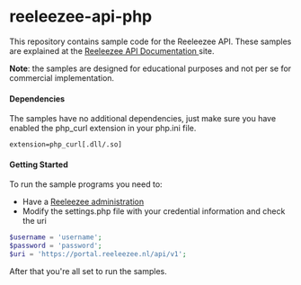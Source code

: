 # reeleezee-api-php
This repository contains sample code for the Reeleezee API. These samples are explained at the [Reeleezee API Documentation ](https://www.reeleezee.nl/developer/docs/api/) site.

**Note**: the samples are designed for educational purposes and not per se for commercial implementation.

#### Dependencies
The samples have no additional dependencies, just make sure you have enabled the php_curl extension in your php.ini file.

    extension=php_curl[.dll/.so]


#### Getting Started
To run the sample programs you need to:

- Have a [Reeleezee administration](https://www.reeleezee.nl)
- Modify the settings.php file with your credential information and check the uri

```php
$username = 'username';
$password = 'password';
$uri = 'https://portal.reeleezee.nl/api/v1';
```

After that you're all set to run the samples.

